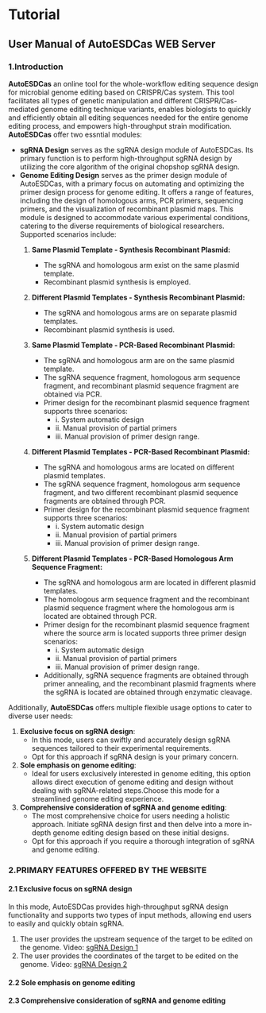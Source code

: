 # Tutorial
## User Manual of AutoESDCas WEB Server

### 1.Introduction
**AutoESDCas** an online tool for the whole-workflow editing sequence design for microbial genome editing based on CRISPR/Cas system. This tool facilitates all types of genetic manipulation and different CRISPR/Cas-mediated genome editing technique variants, enables biologists to quickly and efficiently obtain all editing sequences needed for the entire genome editing process, and empowers high-throughput strain modification. **AutoESDCas** offer two essntial modules:
- **sgRNA Design** serves as the sgRNA design module of AutoESDCas. Its primary function is to perform high-throughput sgRNA design by utilizing the core algorithm of the original chopshop sgRNA design.
- **Genome Editing Design** serves as the primer design module of AutoESDCas, with a primary focus on automating and optimizing the primer design process for genome editing. It offers a range of features, including the design of homologous arms, PCR primers, sequencing primers, and the visualization of recombinant plasmid maps. This module is designed to accommodate various experimental conditions, catering to the diverse requirements of biological researchers.
Supported scenarios include:
  1. **Same Plasmid Template - Synthesis Recombinant Plasmid:**
      - The sgRNA and homologous arm exist on the same plasmid template.
      - Recombinant plasmid synthesis is employed.

  1. **Different Plasmid Templates - Synthesis Recombinant Plasmid:**
      - The sgRNA and homologous arms are on separate plasmid templates.
      - Recombinant plasmid synthesis is used.

  3. **Same Plasmid Template - PCR-Based Recombinant Plasmid:**
      - The sgRNA and homologous arm are on the same plasmid template.
      - The sgRNA sequence fragment, homologous arm sequence fragment, and recombinant plasmid sequence fragment are obtained via PCR.
      - Primer design for the recombinant plasmid sequence fragment supports three scenarios:
        - i. System automatic design
        - ii. Manual provision of partial primers
        - iii. Manual provision of primer design range.

  4. **Different Plasmid Templates - PCR-Based Recombinant Plasmid:**
      - The sgRNA and homologous arms are located on different plasmid templates.
      - The sgRNA sequence fragment, homologous arm sequence fragment, and two different recombinant plasmid sequence fragments are obtained through PCR.
      - Primer design for the recombinant plasmid sequence fragment supports three scenarios:
        - i. System automatic design
        - ii. Manual provision of partial primers
        - iii. Manual provision of primer design range.

  5. **Different Plasmid Templates - PCR-Based Homologous Arm Sequence Fragment:**
      - The sgRNA and homologous arm are located in different plasmid templates.
      - The homologous arm sequence fragment and the recombinant plasmid sequence fragment where the homologous arm is located are obtained through PCR.
      - Primer design for the recombinant plasmid sequence fragment where the source arm is located supports three primer design scenarios:
        - i. System automatic design
        - ii. Manual provision of partial primers
        - iii. Manual provision of primer design range.
      - Additionally, sgRNA sequence fragments are obtained through primer annealing, and the recombinant plasmid fragments where the sgRNA is located are obtained through enzymatic cleavage.

Additionally, **AutoESDCas** offers multiple flexible usage options to cater to diverse user needs:
  1. **Exclusive focus on sgRNA design**:
      - In this mode, users can swiftly and accurately design sgRNA sequences tailored to their experimental requirements.
      - Opt for this approach if sgRNA design is your primary concern.
  2. **Sole emphasis on genome editing**:  
      - Ideal for users exclusively interested in genome editing, this option allows direct execution of genome editing and design without dealing with sgRNA-related steps.Choose this mode for a streamlined genome editing experience.
  3. **Comprehensive consideration of sgRNA and genome editing**:
      - The most comprehensive choice for users needing a holistic approach. Initiate sgRNA design first and then delve into a more in-depth genome editing design based on these initial designs.
      - Opt for this approach if you require a thorough integration of sgRNA and genome editing.
  
### 2.PRIMARY FEATURES OFFERED BY THE WEBSITE

#### 2.1 Exclusive focus on sgRNA design
In this mode, AutoESDCas provides high-throughput sgRNA design functionality and supports two types of input methods, allowing end users to easily and quickly obtain sgRNA.
1. The user provides the upstream sequence of the target to be edited on the genome.
  Video: [sgRNA Design 1](./video/only_sgRNA_1.mp4)
2. The user provides the coordinates of the target to be edited on the genome.
  Video: [sgRNA Design 2](./video/only_sgRNA_2.mp4)
#### 2.2 Sole emphasis on genome editing


#### 2.3 Comprehensive consideration of sgRNA and genome editing
